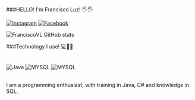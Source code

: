 ###HELLO! I'm Francisco Luz! 🖐️🖐️

[![Instagram](https://img.shields.io/badge/Instagram-E4405F?style=for-the-badge&logo=instagram&logoColor=white)](https://www.instagram.com/franciscovilalluz/)
[![Facebook](https://img.shields.io/badge/Facebook-1877F2?style=for-the-badge&logo=facebook&logoColor=white)](https://www.facebook.com/francisco.v.luz)

![FranciscoVL GitHub stats](https://github-readme-stats.vercel.app/api?username=FranciscoVilaLuz&show_icons=true&theme=dracula)

###Technology I use! 💻📱🤖

<div style="display: inline_block"><br/>
<img align="center" alt="Java" src="https://img.shields.io/badge/Java-ED8B00?style=for-the-badge&logo=openjdk&logoColor=white" >
<img align="center" alt="MYSQL" src="https://img.shields.io/badge/MySQL-00000F?style=for-the-badge&logo=mysql&logoColor=white" >
<img align="center" alt="MYSQL" src="https://img.shields.io/badge/C%23-239120?style=for-the-badge&logo=c-sharp&logoColor=white"
>
</div><br/>

I am a programming enthusiast, with training in Java, C# and knowledge in SQL.
